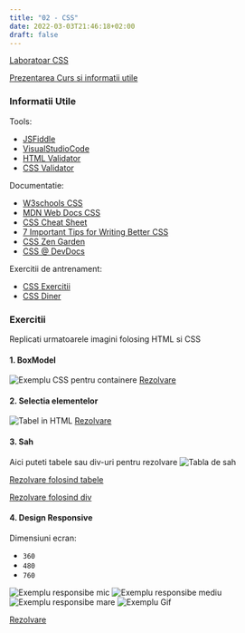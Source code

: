 ```yaml
---
title: "02 - CSS"
date: 2022-03-03T21:46:18+02:00
draft: false
---
```




[Laboratoar CSS](https://profs.info.uaic.ro/~busaco/teach/labs/css/)

[Prezentarea Curs si informatii utile](https://profs.info.uaic.ro/~busaco/teach/courses/web/web-film.html#week2)

### Informatii Utile

Tools:

* [JSFiddle](https://jsfiddle.net/)
* [VisualStudioCode](https://code.visualstudio.com/)
* [HTML Validator](https://validator.w3.org/)
* [CSS Validator](https://jigsaw.w3.org/css-validator/)

Documentatie:

* [W3schools CSS](https://www.w3schools.com/css/)
* [MDN Web Docs CSS](https://developer.mozilla.org/en-US/docs/Web/CSS)
* [CSS Cheat Sheet](https://adam-marsden.co.uk/css-cheat-sheet)
* [7 Important Tips for Writing Better CSS](https://www.freecodecamp.org/news/7-important-tips-for-writing-better-css/)
* [CSS Zen Garden](http://www.csszengarden.com/)
* [CSS @ DevDocs](https://devdocs.io/css/)

Exercitii de antrenament:

* [CSS Exercitii](https://www.w3schools.com/css/exercise.asp)
* [CSS Diner](https://flukeout.github.io/)


### Exercitii

Replicati urmatoarele imagini folosing HTML si CSS

#### 1. BoxModel
![Exemplu CSS pentru containere](01_containere.png)
[Rezolvare](https://jsfiddle.net/StefanG/f25a76z9/)

#### 2. Selectia elementelor

![Tabel in HTML](02_selectors.png)
[Rezolvare](https://jsfiddle.net/StefanG/4fvLyd9p/)

#### 3. Sah
Aici puteti tabele sau div-uri pentru rezolvare
![Tabla de sah](03_sah.png)

[Rezolvare folosind tabele](https://jsfiddle.net/StefanG/Lrywe3vo/)

[Rezolvare folosind div](https://jsfiddle.net/StefanG/3609rpvc/)

#### 4. Design Responsive

Dimensiuni ecran:

* `360`
* `480`
* `760`

![Exemplu responsibe mic](04_small.png)
![Exemplu responsibe mediu](04_mid.png)
![Exemplu responsibe mare](04_max.png)
![Exemplu Gif](04_responsive.gif)

[Rezolvare]()


